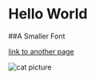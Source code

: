 # Hello World

##A Smaller Font

[link to another page](https://librarycarpentry.org/)

![cat picture](https://www.google.com/url?sa=i&source=images&cd=&ved=2ahUKEwi72o-99JzeAhUsmeAKHUdsCUoQjRx6BAgBEAU&url=https%3A%2F%2Fwww.pexels.com%2Fphoto%2Fbaby-cats-cute-small-424149%2F&psig=AOvVaw36UUGVrwtj-9wAxeqjDYtb&ust=1540396011751040)
